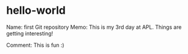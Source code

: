# hello-world
Name:  first Git repository
Memo: This is my 3rd day at APL. Things are getting interesting!

Comment: This is fun :)
